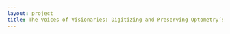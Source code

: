 ```yaml
--- 
layout: project 
title: The Voices of Visionaries: Digitizing and Preserving Optometry’s Oral History
---
```



